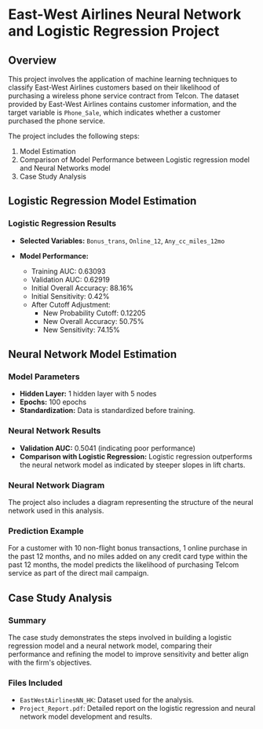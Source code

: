 # East-West Airlines Neural Network and Logistic Regression Project

## Overview
This project involves the application of machine learning techniques to classify East-West Airlines customers based on their likelihood of purchasing a wireless phone service contract from Telcon. The dataset provided by East-West Airlines contains customer information, and the target variable is `Phone_Sale`, which indicates whether a customer purchased the phone service.

The project includes the following steps:
1. Model Estimation
2. Comparison of Model Performance between Logistic regression model and Neural Networks model
3. Case Study Analysis

## Logistic Regression Model Estimation

### Logistic Regression Results
- **Selected Variables:** `Bonus_trans`, `Online_12`, `Any_cc_miles_12mo`

- **Model Performance:**
  - Training AUC: 0.63093
  - Validation AUC: 0.62919
  - Initial Overall Accuracy: 88.16%
  - Initial Sensitivity: 0.42%
  - After Cutoff Adjustment:
    - New Probability Cutoff: 0.12205
    - New Overall Accuracy: 50.75%
    - New Sensitivity: 74.15%

## Neural Network Model Estimation

### Model Parameters
- **Hidden Layer:** 1 hidden layer with 5 nodes
- **Epochs:** 100 epochs
- **Standardization:** Data is standardized before training.

### Neural Network Results
- **Validation AUC:** 0.5041 (indicating poor performance)
- **Comparison with Logistic Regression:** Logistic regression outperforms the neural network model as indicated by steeper slopes in lift charts.

### Neural Network Diagram
The project also includes a diagram representing the structure of the neural network used in this analysis.

### Prediction Example
For a customer with 10 non-flight bonus transactions, 1 online purchase in the past 12 months, and no miles added on any credit card type within the past 12 months, the model predicts the likelihood of purchasing Telcom service as part of the direct mail campaign.

## Case Study Analysis

### Summary
The case study demonstrates the steps involved in building a logistic regression model and a neural network model, comparing their performance and refining the model to improve sensitivity and better align with the firm's objectives.

### Files Included
- `EastWestAirlinesNN_HK`: Dataset used for the analysis.
- `Project_Report.pdf`: Detailed report on the logistic regression and neural network model development and results.

